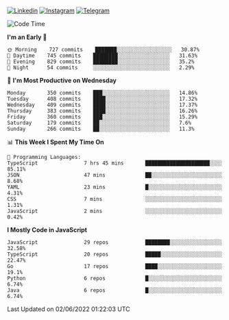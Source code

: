 [![Linkedin](https://img.shields.io/badge/-Archie-blue?style=flat-square&labelColor=gray&logo=Linkedin&logoColor=white&link=https://www.linkedin.com/in/archisdi)](https://www.linkedin.com/in/archisdi)
[![Instagram](https://img.shields.io/badge/-@archisdi-orange?style=flat-square&labelColor=gray&logo=Instagram&logoColor=white&link=https://www.instagram.com/archisdi)](https://www.instagram.com/archisdi)
[![Telegram](https://img.shields.io/badge/-aai-informational?style=flat-square&labelColor=gray&logo=telegram&logoColor=white&link=https://t.me/archisdi)](https://t.me/archisdi)

<!--START_SECTION:waka-->
![Code Time](http://img.shields.io/badge/Code%20Time-0%20secs-blue)

**I'm an Early 🐤** 

```text
🌞 Morning    727 commits    ███████░░░░░░░░░░░░░░░░░░   30.87% 
🌆 Daytime    745 commits    ████████░░░░░░░░░░░░░░░░░   31.63% 
🌃 Evening    829 commits    ████████░░░░░░░░░░░░░░░░░   35.2% 
🌙 Night      54 commits     ░░░░░░░░░░░░░░░░░░░░░░░░░   2.29%

```
📅 **I'm Most Productive on Wednesday** 

```text
Monday       350 commits    ███░░░░░░░░░░░░░░░░░░░░░░   14.86% 
Tuesday      408 commits    ████░░░░░░░░░░░░░░░░░░░░░   17.32% 
Wednesday    409 commits    ████░░░░░░░░░░░░░░░░░░░░░   17.37% 
Thursday     383 commits    ████░░░░░░░░░░░░░░░░░░░░░   16.26% 
Friday       360 commits    ███░░░░░░░░░░░░░░░░░░░░░░   15.29% 
Saturday     179 commits    ██░░░░░░░░░░░░░░░░░░░░░░░   7.6% 
Sunday       266 commits    ██░░░░░░░░░░░░░░░░░░░░░░░   11.3%

```


📊 **This Week I Spent My Time On** 

```text
💬 Programming Languages: 
TypeScript               7 hrs 45 mins       █████████████████████░░░░   85.11% 
JSON                     47 mins             ██░░░░░░░░░░░░░░░░░░░░░░░   8.68% 
YAML                     23 mins             █░░░░░░░░░░░░░░░░░░░░░░░░   4.31% 
CSS                      7 mins              ░░░░░░░░░░░░░░░░░░░░░░░░░   1.31% 
JavaScript               2 mins              ░░░░░░░░░░░░░░░░░░░░░░░░░   0.42%

```

**I Mostly Code in JavaScript** 

```text
JavaScript               29 repos            ████████░░░░░░░░░░░░░░░░░   32.58% 
TypeScript               20 repos            █████░░░░░░░░░░░░░░░░░░░░   22.47% 
Go                       17 repos            ████░░░░░░░░░░░░░░░░░░░░░   19.1% 
Python                   6 repos             █░░░░░░░░░░░░░░░░░░░░░░░░   6.74% 
Java                     6 repos             █░░░░░░░░░░░░░░░░░░░░░░░░   6.74%

```



 Last Updated on 02/06/2022 01:22:03 UTC
<!--END_SECTION:waka-->